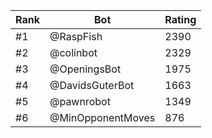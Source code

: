 Rank|Bot|Rating
---|---|---
#1|@RaspFish|2390
#2|@colinbot|2329
#3|@OpeningsBot|1975
#4|@DavidsGuterBot|1663
#5|@pawnrobot|1349
#6|@MinOpponentMoves|876
